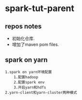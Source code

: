# spark-tut-parent

## repos notes

- 初始化仓库.
- 增加了maven pom files. 

## spark on yarn 

```$xslt
1.spark on yarn环境配置
    1.配置hadoop
    2.配置spark env
    3.开启yarn和hdfs
2.yarn-client和yarn-cluster两种模式
```

